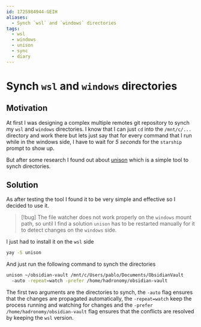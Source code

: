 ```yaml
---
id: 1725984944-GEIH
aliases:
  - Synch `wsl` and `windows` directories
tags:
  - wsl
  - windows
  - unison
  - sync
  - diary
---
```


# Synch `wsl` and `windows` directories

## Motivation

At first I was designing a complex multiple remotes git repository to
synch my `wsl` and `windows` directories. I know that I can just
`cd` into the `/mnt/c/...` directory and work there but
lets just say that for every command that I run while in
the windows side, I have to wait for _5 seconds_ for the
`starship` prompt to show up.

But after some research I found out about [unison](https://github.com/bcpierce00/unison)
which is a simple tool to synch directories.

## Solution

As after testing the tool I found it to be very simple and effective
so I decided to use it.

> [!bug]
> The file watcher does not work properly on the `windows`
> mount path, so until I find a solution `unison` has to be
> restarted manually for it to detect changes on the `windows` side.

I just had to install it on the `wsl` side

```sh
yay -S unison
```

And just run the following command to synch the directories

```sh
unison ~/obsidian-vault /mnt/c/Users/pablo/Documents/ObsidianVault
  -auto -repeat=watch -prefer /home/hadronomy/obsidian-vault
```

The first two arguments are the directories to synch, the `-auto` flag
ensures that the changes are propagated automatically, the `-repeat=watch`
keep the process running and watching for changes and
the `-prefer /home/hadronomy/obsidian-vault` flag ensures that the conflicts
are resolved by keeping the `wsl` version.
